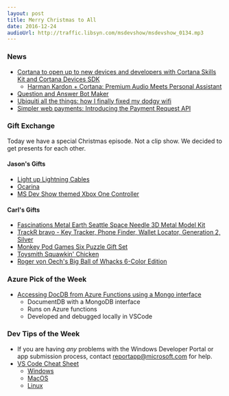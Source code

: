 ```yaml
---
layout: post
title: Merry Christmas to All
date: 2016-12-24
audioUrl: http://traffic.libsyn.com/msdevshow/msdevshow_0134.mp3
---
```


### News

 - [Cortana to open up to new devices and developers with Cortana Skills Kit and Cortana Devices SDK](https://blogs.windows.com/buildingapps/2016/12/13/cortana-skills-kit-cortana-devices-sdk-announcement/)
   - [Harman Kardon + Cortana: Premium Audio Meets Personal Assistant](https://youtu.be/bikRuaJAv5g)
 - [Question and Answer Bot Maker](https://qnamaker.ai/)
 - [Ubiquiti all the things: how I finally fixed my dodgy wifi](https://www.troyhunt.com/ubiquiti-all-the-things-how-i-finally-fixed-my-dodgy-wifi/)
 - [Simpler web payments: Introducing the Payment Request API](https://blogs.windows.com/msedgedev/2016/12/15/payment-request-api-edge/)

### Gift Exchange 

Today we have a special Christmas episode. Not a clip show. We decided to get presents for each other.

#### Jason's Gifts

-   [Light up Lightning Cables](https://geek.wish.com/c/566e319886d12650321a835a)
-   [Ocarina](https://geek.wish.com/c/56c8096afcbaca42501aa5ee)
-   [MS Dev Show themed Xbox One Controller](https://xboxdesignlab.xbox.com/en-US/view/0_cade9b27-f6f8-4761-9426-a2efcccce587)

#### Carl's Gifts

 - [Fascinations Metal Earth Seattle Space Needle 3D Metal Model Kit](http://amzn.to/2io58LM)
 - [TrackR bravo - Key Tracker, Phone Finder, Wallet Locator,  Generation 2, Silver](http://amzn.to/2i2A2wU)
 - [Monkey Pod Games Six Puzzle Gift Set](http://amzn.to/2h9OmPv)
 - [Toysmith Squawkin' Chicken](http://amzn.to/2hgkK6o)
 - [Roger von Oech's Big Ball of Whacks 6-Color Edition](http://amzn.to/2ia8LpB)

### Azure Pick of the Week

 - [Accessing DocDB from Azure Functions using a Mongo interface](https://github.com/ytechie/azure-function-docdb-update-server)
   - DocumentDB with a MongoDB interface
   - Runs on Azure functions
   - Developed and debugged locally in VSCode

### Dev Tips of the Week 

 - If you are having *any* problems with the Windows Developer Portal or app submission process, contact [reportapp@microsoft.com](mailto:reportapp@microsoft.com) for help.
 - [VS Code Cheat Sheet](https://twitter.com/code/status/810204090751815680)
   - [Windows](https://code.visualstudio.com/shortcuts/keyboard-shortcuts-windows.pdf)
   - [MacOS](https://code.visualstudio.com/shortcuts/keyboard-shortcuts-macos.pdf)
   - [Linux](https://code.visualstudio.com/shortcuts/keyboard-shortcuts-linux.pdf)
